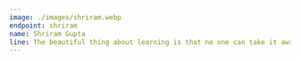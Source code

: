 ```yaml
---
image: ./images/shriram.webp
endpoint: shriram
name: Shriram Gupta
line: The beautiful thing about learning is that no one can take it away from you
---
```

